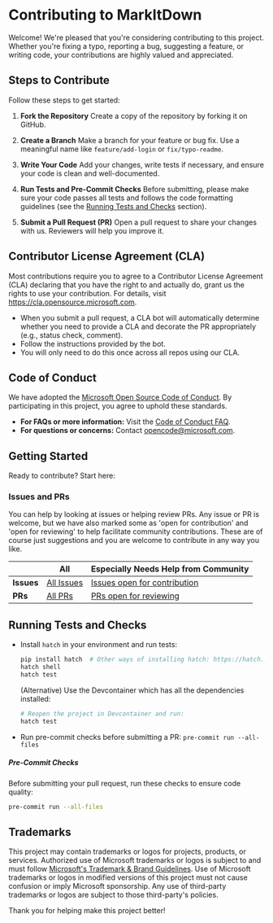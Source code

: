 # Contributing to MarkItDown

Welcome! We're pleased that you're considering contributing to this project. Whether you're fixing a typo, reporting a bug, suggesting a feature, or writing code, your contributions are highly valued and appreciated.

## Steps to Contribute

Follow these steps to get started:

1. **Fork the Repository**
   Create a copy of the repository by forking it on GitHub.

2. **Create a Branch**
   Make a branch for your feature or bug fix. Use a meaningful name like `feature/add-login` or `fix/typo-readme`.

3. **Write Your Code**
   Add your changes, write tests if necessary, and ensure your code is clean and well-documented.

4. **Run Tests and Pre-Commit Checks**
   Before submitting, please make sure your code passes all tests and follows the code formatting guidelines (see the [Running Tests and Checks](#running-tests-and-checks) section).

5. **Submit a Pull Request (PR)**
   Open a pull request to share your changes with us. Reviewers will help you improve it.

## Contributor License Agreement (CLA)
Most contributions require you to agree to a Contributor License Agreement (CLA) declaring that you have the right to and actually do, grant us the rights to use your contribution. For details, visit https://cla.opensource.microsoft.com.

- When you submit a pull request, a CLA bot will automatically determine whether you need to provide a CLA and decorate the PR appropriately (e.g., status check, comment).
- Follow the instructions provided by the bot.
- You will only need to do this once across all repos using our CLA.

## Code of Conduct

We have adopted the [Microsoft Open Source Code of Conduct](https://opensource.microsoft.com/codeofconduct/). By participating in this project, you agree to uphold these standards.

- **For FAQs or more information:** Visit the [Code of Conduct FAQ](https://opensource.microsoft.com/codeofconduct/faq).
- **For questions or concerns:** Contact [opencode@microsoft.com](mailto:opencode@microsoft.com).

## Getting Started

Ready to contribute? Start here:

### Issues and PRs
You can help by looking at issues or helping review PRs. Any issue or PR is welcome, but we have also marked some as 'open for contribution' and 'open for reviewing' to help facilitate community contributions. These are of course just suggestions and you are welcome to contribute in any way you like.

<div align="center">

|                       | All                                      | Especially Needs Help from Community                                                                 |
|-----------------------|------------------------------------------|------------------------------------------------------------------------------------------|
| **Issues**            | [All Issues](https://github.com/microsoft/markitdown/issues) | [Issues open for contribution](https://github.com/microsoft/markitdown/issues?q=is%3Aissue+is%3Aopen+label%3A%22open+for+contribution%22) |
| **PRs**               | [All PRs](https://github.com/microsoft/markitdown/pulls)     | [PRs open for reviewing](https://github.com/microsoft/markitdown/pulls?q=is%3Apr+is%3Aopen+label%3A%22open+for+reviewing%22)               |

</div>

## Running Tests and Checks

- Install `hatch` in your environment and run tests:
    ```sh
    pip install hatch  # Other ways of installing hatch: https://hatch.pypa.io/dev/install/
    hatch shell
    hatch test
    ```

  (Alternative) Use the Devcontainer which has all the dependencies installed:
    ```sh
    # Reopen the project in Devcontainer and run:
    hatch test
    ```

- Run pre-commit checks before submitting a PR: `pre-commit run --all-files`

##### Pre-Commit Checks

Before submitting your pull request, run these checks to ensure code quality:
```sh
pre-commit run --all-files
```

## Trademarks

This project may contain trademarks or logos for projects, products, or services. Authorized use of Microsoft
trademarks or logos is subject to and must follow
[Microsoft's Trademark & Brand Guidelines](https://www.microsoft.com/en-us/legal/intellectualproperty/trademarks/usage/general).
Use of Microsoft trademarks or logos in modified versions of this project must not cause confusion or imply Microsoft sponsorship.
Any use of third-party trademarks or logos are subject to those third-party's policies.

Thank you for helping make this project better!
